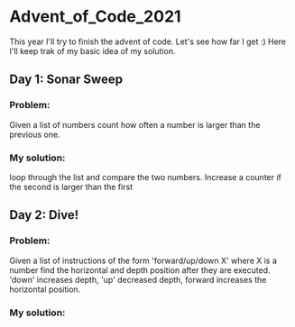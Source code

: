 # Advent_of_Code_2021

This year I'll try to finish the advent of code. Let's see how far I get :)
Here I'll keep trak of my basic idea of my solution.

## Day 1: Sonar Sweep
### Problem: 
Given a list of numbers count how often a number is larger than the previous one.

### My solution: 
loop through the list and compare the two numbers. Increase a counter if the second is larger than the first

## Day 2: Dive!
### Problem:
Given a list of instructions of the form 'forward/up/down X' where X is a number find the horizontal and depth position after they are executed. 'down' increases depth, 'up' decreased depth, forward increases the horizontal position.

### My solution:


